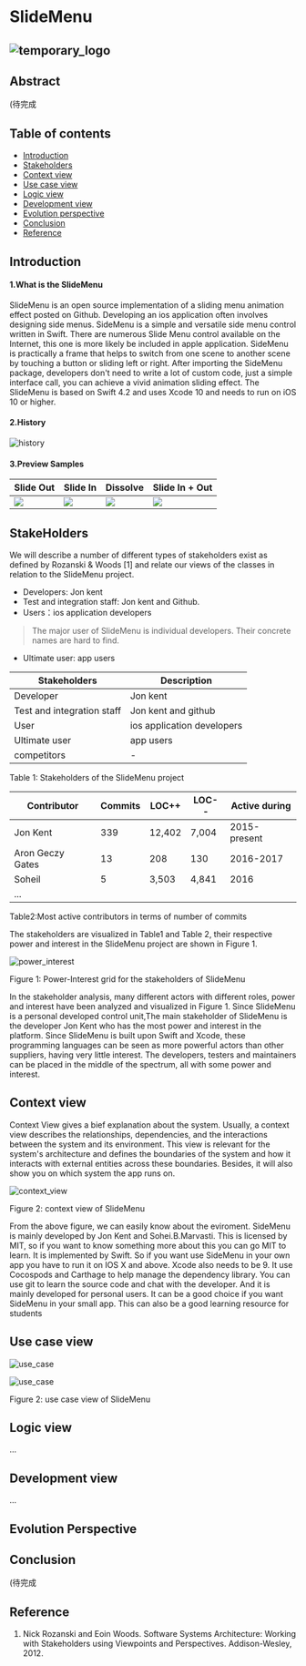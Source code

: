 SlideMenu 
========== 

![temporary_logo](https://github.com/280224963/SideMenu-/blob/master/picture/temporary_logo.png)
-------------

## Abstract

(待完成


## Table of contents
- [Introduction](#introduction)
- [Stakeholders](#stakeholders)
- [Context view](#context-view)
- [Use case view](#use-case-view)
- [Logic view](#logic-view)
- [Development view](#development-view)
- [Evolution perspective](#evolution-perspective)
- [Conclusion](#conclusion)
- [Reference](#reference)

## Introduction

#### 1.What is the SlideMenu
SlideMenu is an open source implementation of a sliding menu animation effect posted on Github. 
Developing an ios application often involves designing side menus. SideMenu is a simple and versatile side menu control written in Swift. 
There are numerous Slide Menu control available on the Internet, this one is more likely be included in apple application. 
SideMenu is practically a frame that helps to switch from one scene to another scene by touching a button or sliding left or right.
After importing the SideMenu package, developers don't need to write a lot of custom code, just a simple interface call, you can achieve a vivid animation sliding effect. 
The SlideMenu is based on Swift 4.2 and uses Xcode 10 and needs to run on iOS 10 or higher.

#### 2.History

![history](https://github.com/280224963/SideMenu-/blob/master/picture/history.png)

#### 3.Preview Samples
| Slide Out | Slide In | Dissolve | Slide In + Out |
| --- | --- | --- | --- |
| ![](https://raw.githubusercontent.com/jonkykong/SideMenu/master/etc/SlideOut.gif) | ![](https://raw.githubusercontent.com/jonkykong/SideMenu/master/etc/SlideIn.gif) | ![](https://raw.githubusercontent.com/jonkykong/SideMenu/master/etc/Dissolve.gif) | ![](https://raw.githubusercontent.com/jonkykong/SideMenu/master/etc/InOut.gif) |

## StakeHolders
We will describe a number of different types of stakeholders exist as defined by Rozanski & Woods [1] and relate our views of the classes in relation to the SlideMenu project. 
- Developers: Jon kent
- Test and integration staff: Jon kent and Github.
- Users：ios application developers
> The major user of SlideMenu is individual developers. Their concrete names are hard to find.
- Ultimate user: app users
  
    
      
 Stakeholders | Description
 ----|----
 Developer | Jon kent
 Test and integration staff | Jon kent and github
 User	| ios application developers
 Ultimate user |	app users
 competitors |	-
 
 Table 1: Stakeholders of the SlideMenu project
 
 Contributor | Commits | LOC++ | LOC-- | Active during 
 ----|----|----|----|----
 Jon Kent | 339 | 12,402 | 7,004 | 2015-present
 Aron Geczy Gates | 13 | 208 | 130 | 2016-2017
 Soheil | 5 | 3,503 | 4,841 | 2016
 ... | | | |
 
 Table2:Most active contributors in terms of number of commits

The stakeholders are visualized in Table1 and Table 2, their respective power and interest in the SlideMenu project are shown in Figure 1.

![power_interest](https://github.com/280224963/SideMenu-/blob/master/picture/power_interest.png)

Figure 1: Power-Interest grid for the stakeholders of SlideMenu

In the stakeholder analysis, many different actors with different roles, power and interest have been analyzed and visualized in Figure 1. Since SlideMenu is a personal developed control unit,The main stakeholder of SlideMenu is the developer Jon Kent who has the most power and interest in the platform. Since SlideMenu is built upon Swift and Xcode, these programming languages can be seen as more powerful actors than other suppliers, having very little interest. The developers, testers and maintainers can be placed in the middle of the spectrum, all with some power and interest.


## Context view

Context View gives a bief explanation about the system. Usually, a context view describes the relationships, dependencies, and the interactions between the system and its environment. This view is relevant for the system's architecture and defines
the boundaries of the system and how it interacts with external entities across these boundaries. Besides, it will also show you on which system the app runs on.



![context_view](https://github.com/280224963/SideMenu-/blob/master/picture/context_view.png)

Figure 2: context view of SlideMenu

From the above figure, we can easily know about the eviroment.
SideMenu is mainly developed by Jon Kent and Sohei.B.Marvasti. 
This is licensed by MIT, so if you want to know something more about this you can go MIT to learn.
It is implemented by Swift. So if you want use SideMenu in your own app you have to run it on IOS X and above.
Xcode also needs to be 9. It use Cocospods and Carthage to help manage the dependency library. You can use git to learn the source code and chat with the developer. And it is mainly developed for personal users. It can be a good choice if you want SideMenu in your small app. This can also be a good learning resource for students

## Use case view
![use_case](https://github.com/280224963/SideMenu-/blob/master/picture/use_case1.png)

![use_case](https://github.com/280224963/SideMenu-/blob/master/picture/use_case2.png)

Figure 2: use case view of SlideMenu

## Logic view

...

## Development view

...

## Evolution Perspective





## Conclusion

(待完成
## Reference

1. Nick Rozanski and Eoin Woods. Software Systems Architecture: Working with Stakeholders using Viewpoints and Perspectives. Addison-Wesley, 2012.
